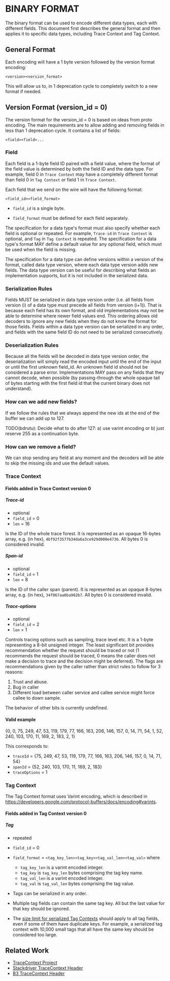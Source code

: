 # BINARY FORMAT

The binary format can be used to encode different data types, each with different fields. This
document first describes the general format and then applies it to specific data types,
including Trace Context and Tag Context.

## General Format
Each encoding will have a 1 byte version followed by the version format encoding:

`<version><version_format>`

This will allow us to, in 1 deprecation cycle to completely switch to a new format if needed.

## Version Format (version_id = 0)
The version format for the version_id = 0 is based on ideas from proto encoding. The main 
requirements are to allow adding and removing fields in less than 1 deprecation cycle. It
contains a list of fields:

`<field><field>...`

### Field
Each field is a 1-byte field ID paired with a field value, where the format of the field value is
determined by both the field ID and the data type. For example, field 0 in `Trace Context` may
have a completely different format than field 0 in `Tag Context` or field 1 in `Trace Context`.

Each field that we send on the wire will have the following format:

`<field_id><field_format>`

* `field_id` is a single byte.

* `field_format` must be defined for each field separately.

The specification for a data type's format must also specify whether each field is optional or
repeated. For example, `Trace-id` in `Trace Context` is optional, and `Tag` in `Tag Context`
is repeated. The specification for a data type's format MAY define a default value for any
optional field, which must be used when the field is missing.

The specification for a data type can define versions within a version of the format, called data
type version, where each data type version adds new fields. The data type version can be useful
for describing what fields an implementation supports, but it is not included in the
serialized data.

### Serialization Rules
Fields MUST be serialized in data type version order (i.e. all fields from version (i) of a data
type must precede all fields from version (i+1)). That is because each field has its own format,
and old implementations may not be able to determine where newer field values end. This ordering
allows old decoders to ignore any new fields when they do not know the format for those fields.
Fields within a data type version can be serialized in any order, and fields with the same field
ID do not need to be serialized consecutively.

### Deserialization Rules
Because all the fields will be decoded in data type version order, the deserialization will
simply read the encoded input until the end of the input or until the first unknown field_id. An
unknown field id should not be considered a parse error. Implementations MAY pass on any fields
that they cannot decode, when possible (by passing-through the whole opaque tail of bytes
starting with the first field id that the current binary does not understand).

### How can we add new fields?
If we follow the rules that we always append the new ids at the end of the buffer we can add up 
to 127.

TODO(bdrutu): Decide what to do after 127: a) use varint encoding or b) just reserve 255 as a 
continuation byte.

### How can we remove a field?
We can stop sending any field at any moment and the decoders will be able to skip the missing ids
and use the default values.

### Trace Context

#### Fields added in Trace Context version 0

##### Trace-id

* optional
* `field_id` = 0
* `len` = 16

Is the ID of the whole trace forest. It is represented as an opaque 16-bytes array,
e.g. (in hex), `4bf92f3577b34da6a3ce929d000e4736`. All bytes 0 is considered invalid.

##### Span-id

* optional
* `field_id` = 1
* `len` = 8

Is the ID of the caller span (parent). It is represented as an opaque 8-bytes array,
e.g. (in hex), `34f067aa0ba902b7`. All bytes 0 is considered invalid.

##### Trace-options

* optional
* `field_id` = 2
* `len` = 1

Controls tracing options such as sampling, trace level etc. It is a 1-byte
representing a 8-bit unsigned integer. The least significant bit provides
recommendation whether the request should be traced or not (1 recommends the
request should be traced, 0 means the caller does not make a decision to trace
and the decision might be deferred). The flags are recommendations given by the
caller rather than strict rules to follow for 3 reasons:

1.  Trust and abuse.
2.  Bug in caller
3.  Different load between caller service and callee service might force callee to down sample.

The behavior of other bits is currently undefined.

#### Valid example
{0,
0, 75, 249, 47, 53, 119, 179, 77, 166, 163, 206, 146, 157, 0, 14, 71, 54,
1, 52, 240, 103, 170, 11, 169, 2, 183,
2, 1}

This corresponds to:
* `traceId` = {75, 249, 47, 53, 119, 179, 77, 166, 163, 206, 146, 157, 0, 14, 71, 54}
* `spanId` = {52, 240, 103, 170, 11, 169, 2, 183}
* `traceOptions` = 1

### Tag Context
The Tag Context format uses Varint encoding, which is described in
https://developers.google.com/protocol-buffers/docs/encoding#varints.

#### Fields added in Tag Context version 0

##### Tag

* repeated
* `field_id` = 0
* `field_format` = `<tag_key_len><tag_key><tag_val_len><tag_val>` where

  * `tag_key_len` is a varint encoded integer.
  * `tag_key` is `tag_key_len` bytes comprising the tag key name.
  * `tag_val_len` is a varint encoded integer.
  * `tag_val` is `tag_val_len` bytes comprising the tag value.
* Tags can be serialized in any order.
* Multiple tag fields can contain the same tag key. All but the last value for
  that key should be ignored.
* The
  [size limit for serialized Tag Contexts](https://github.com/census-instrumentation/opencensus-specs/blob/master/tags/TagContext.md#serialization)
  should apply to all tag fields, even if some of them have duplicate keys. For
  example, a serialized tag context with 10,000 small tags that all have the
  same key should be considered too large.

## Related Work
* [TraceContext Project](https://github.com/TraceContext/tracecontext-spec)
* [Stackdriver TraceContext Header](https://cloud.google.com/trace/docs/support)
* [B3 TraceContext Header](https://github.com/openzipkin/b3-propagation)
